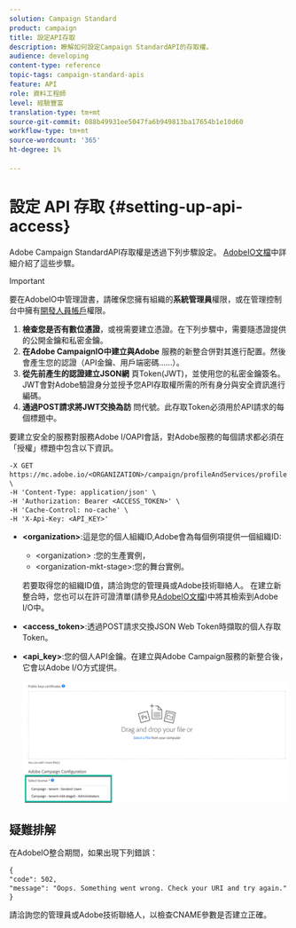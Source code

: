 ```yaml
---
solution: Campaign Standard
product: campaign
title: 設定API存取
description: 瞭解如何設定Campaign StandardAPI的存取權。
audience: developing
content-type: reference
topic-tags: campaign-standard-apis
feature: API
role: 資料工程師
level: 經驗豐富
translation-type: tm+mt
source-git-commit: 088b49931ee5047fa6b949813ba17654b1e10d60
workflow-type: tm+mt
source-wordcount: '365'
ht-degree: 1%

---
```



# 設定 API 存取 {#setting-up-api-access}

Adobe Campaign StandardAPI存取權是透過下列步驟設定。 [AdobeIO文檔](https://www.adobe.io/authentication/auth-methods.html#!AdobeDocs/adobeio-auth/master/AuthenticationOverview/ServiceAccountIntegration.md)中詳細介紹了這些步驟。

>[!IMPORTANT]
>
>要在AdobeIO中管理證書，請確保您擁有組織的<b>系統管理員</b>權限，或在管理控制台中擁有[開發人員帳戶](https://helpx.adobe.com/enterprise/using/manage-developers.html)</a>權限。

1. **檢查您是否有數位憑證**，或視需要建立憑證。在下列步驟中，需要隨憑證提供的公開金鑰和私密金鑰。
1. **在Adobe CampaignIO中建立與Adobe** 服務的新整合併對其進行配置。然後會產生您的認證（API金鑰、用戶端密碼……）。
1. **從先前產生的認證建立JSON網** 頁Token(JWT)，並使用您的私密金鑰簽名。JWT會對Adobe驗證身分並授予您API存取權所需的所有身分與安全資訊進行編碼。
1. **通過POST請求將JWT交換為訪** 問代號。此存取Token必須用於API請求的每個標題中。

要建立安全的服務對服務Adobe I/OAPI會話，對Adobe服務的每個請求都必須在「授權」標題中包含以下資訊。

```
-X GET https://mc.adobe.io/<ORGANIZATION>/campaign/profileAndServices/profile \
-H 'Content-Type: application/json' \
-H 'Authorization: Bearer <ACCESS_TOKEN>' \
-H 'Cache-Control: no-cache' \
-H 'X-Api-Key: <API_KEY>'
```

* **&lt;organization>**:這是您的個人組織ID,Adobe會為每個例項提供一個組織ID:

   * &lt;organization> :您的生產實例，
   * &lt;organization-mkt-stage>:您的舞台實例。

   若要取得您的組織ID值，請洽詢您的管理員或Adobe技術聯絡人。 在建立新整合時，您也可以在許可證清單(請參見<a href="https://www.adobe.io/authentication.html">AdobeIO文檔</a>)中將其檢索到Adobe I/O中。

* **&lt;access_token>**:透過POST請求交換JSON Web Token時擷取的個人存取Token。

* **&lt;api_key>**:您的個人API金鑰。在建立與Adobe Campaign服務的新整合後，它會以Adobe I/O方式提供。

   ![alt text](assets/tenant.png)

## 疑難排解

在AdobeIO整合期間，如果出現下列錯誤：

```
{ 
"code": 502, 
"message": "Oops. Something went wrong. Check your URI and try again." 
}
```


請洽詢您的管理員或Adobe技術聯絡人，以檢查CNAME參數是否建立正確。